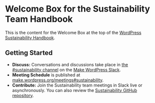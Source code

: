 # Welcome Box for the Sustainability Team Handbook

This is the content for the Welcome Box at the top of the [WordPress Sustainability Handbook](https://make.wordpress.org/sustainability/handbook/).

## Getting Started

- **Discuss:** Conversations and discussions take place in [the #sustainability channel](https://wordpress.slack.com/archives/sustainability/) on the [Make WordPress Slack](https://make.wordpress.org/chat/).
- **Meeting Schedule** is published at [make.wordpress.org/meetings#sustainability](https://make.wordpress.org/meetings/#sustainability).
- **Contribute:** Join the Sustainability team meetings in Slack live or asynchronously. You can also review the [Sustainability GitHub repository](https://github.com/WordPress/sustainability).  
